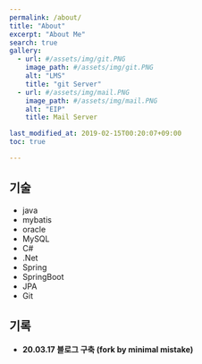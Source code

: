 ```yaml
---
permalink: /about/
title: "About"
excerpt: "About Me"
search: true
gallery:
  - url: #/assets/img/git.PNG
    image_path: #/assets/img/git.PNG
    alt: "LMS"
    title: "git Server"
  - url: #/assets/img/mail.PNG
    image_path: #/assets/img/mail.PNG
    alt: "EIP"
    title: Mail Server

last_modified_at: 2019-02-15T00:20:07+09:00
toc: true

---
```


## 기술
* java
* mybatis
* oracle
* MySQL
* C#
* .Net
* Spring
* SpringBoot
* JPA
* Git

## 기록
* **20.03.17 블로그 구축 (fork by minimal mistake)**
